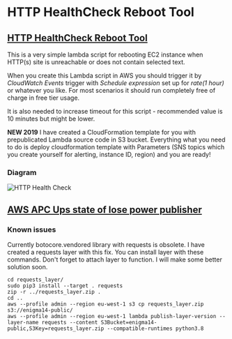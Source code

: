 # HTTP HealthCheck Reboot Tool

## [HTTP HealthCheck Reboot Tool](https://github.com/koss822/misc/blob/master/Aws/website_check/)

This is a very simple lambda script for rebooting EC2 instance when HTTP(s) site is unreachable or does not contain selected text.

When you create this Lambda script in AWS you should trigger it by _CloudWatch Events_ trigger with _Schedule expression_ set up for _rate(1 hour)_ or whatever you like. For most scenarios it should run completely free of charge in free tier usage.

It is also needed to increase timeout for this script - recommended value is 10 minutes but might be lower.

**NEW 2019**
I have created a CloudFormation template for you with prepublicated Lambda source code in S3 bucket. Everything what you need to do is deploy cloudformation template with Parameters (SNS topics which you create yourself for alerting, instance ID, region) and you are ready!

### Diagram
![HTTP Health Check](https://raw.githubusercontent.com/koss822/misc/master/imgs/http_health_check.png "HTTP Health Check diagram")

## [AWS APC Ups state of lose power publisher](https://github.com/koss822/misc/blob/master/Aws/apcupsarn/)


### Known issues

Currently botocore.vendored library with requests is obsolete. I have created a requests layer with this fix. You can install layer with these commands. Don't forget to attach layer to function. I will make some better solution soon.

```
cd requests_layer/
sudo pip3 install --target . requests
zip -r ../requests_layer.zip .
cd ..
aws --profile admin --region eu-west-1 s3 cp requests_layer.zip s3://enigma14-public/
aws --profile admin --region eu-west-1 lambda publish-layer-version --layer-name requests --content S3Bucket=enigma14-public,S3Key=requests_layer.zip --compatible-runtimes python3.8
```
